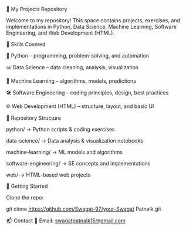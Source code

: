 🚀 My Projects Repository

Welcome to my repository!
This space contains projects, exercises, and implementations in Python, Data Science, Machine Learning, Software Engineering, and Web Development (HTML).

📌 Skills Covered

🐍 Python – programming, problem-solving, and automation

📊 Data Science – data cleaning, analysis, visualization

🤖 Machine Learning – algorithms, models, predictions

🛠 Software Engineering – coding principles, design, best practices

🌐 Web Development (HTML) – structure, layout, and basic UI


📂 Repository Structure

python/ → Python scripts & coding exercises

data-science/ → Data analysis & visualization notebooks

machine-learning/ → ML models and algorithms

software-engineering/ → SE concepts and implementations

web/ → HTML-based web projects


🚀 Getting Started

Clone the repo:

git clone https://github.com/Swagat-97/your-Swagat Patnaik.git

📬 Contact
📧 Email: swagatpatnaik15@gmail.com
